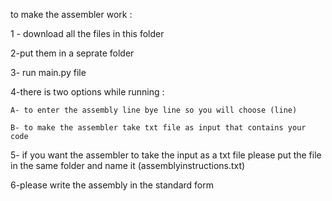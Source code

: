 to make the assembler work :

1 - download all the files in this folder 

2-put them in a seprate folder 

3- run main.py file

4-there is two options while running :

	A- to enter the assembly line bye line so you will choose (line)
	
	B- to make the assembler take txt file as input that contains your code
	
5- if you want the assembler to take the input as a txt file please put the file in the same folder and name it (assemblyinstructions.txt)

6-please write the assembly in the standard form 
